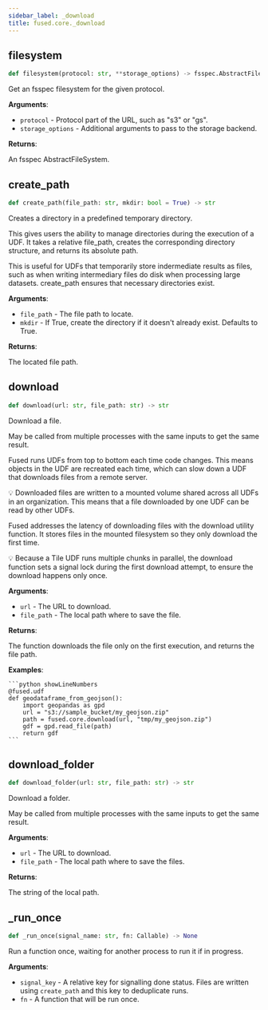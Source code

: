 ```yaml
---
sidebar_label: _download
title: fused.core._download
---
```


## filesystem

```python showLineNumbers
def filesystem(protocol: str, **storage_options) -> fsspec.AbstractFileSystem
```

Get an fsspec filesystem for the given protocol.

**Arguments**:

- `protocol` - Protocol part of the URL, such as "s3" or "gs".
- `storage_options` - Additional arguments to pass to the storage backend.


**Returns**:

  An fsspec AbstractFileSystem.

## create\_path

```python showLineNumbers
def create_path(file_path: str, mkdir: bool = True) -> str
```

Creates a directory in a predefined temporary directory.

This gives users the ability to manage directories during the execution of a UDF. It takes a relative file_path, creates the corresponding directory structure, and returns its absolute path.

This is useful for UDFs that temporarily store indermediate results as files, such as when writing intermediary files do disk when processing large datasets. create_path ensures that necessary directories exist.

**Arguments**:

- `file_path` - The file path to locate.
- `mkdir` - If True, create the directory if it doesn't already exist. Defaults to True.


**Returns**:

  The located file path.

## download

```python showLineNumbers
def download(url: str, file_path: str) -> str
```

Download a file.

May be called from multiple processes with the same inputs to get the same result.

Fused runs UDFs from top to bottom each time code changes. This means objects in the UDF are recreated each time, which can slow down a UDF that downloads files from a remote server.

💡 Downloaded files are written to a mounted volume shared across all UDFs in an organization. This means that a file downloaded by one UDF can be read by other UDFs.

Fused addresses the latency of downloading files with the download utility function. It stores files in the mounted filesystem so they only download the first time.

💡 Because a Tile UDF runs multiple chunks in parallel, the download function sets a signal lock during the first download attempt, to ensure the download happens only once.

**Arguments**:

- `url` - The URL to download.
- `file_path` - The local path where to save the file.


**Returns**:

  The function downloads the file only on the first execution, and returns the file path.


**Examples**:

    ```python showLineNumbers
    @fused.udf
    def geodataframe_from_geojson():
        import geopandas as gpd
        url = "s3://sample_bucket/my_geojson.zip"
        path = fused.core.download(url, "tmp/my_geojson.zip")
        gdf = gpd.read_file(path)
        return gdf
    ```

## download\_folder

```python showLineNumbers
def download_folder(url: str, file_path: str) -> str
```

Download a folder.

May be called from multiple processes with the same inputs to get the same result.

**Arguments**:

- `url` - The URL to download.
- `file_path` - The local path where to save the files.


**Returns**:

  The string of the local path.

## \_run\_once

```python showLineNumbers
def _run_once(signal_name: str, fn: Callable) -> None
```

Run a function once, waiting for another process to run it if in progress.

**Arguments**:

- `signal_key` - A relative key for signalling done status. Files are written using `create_path` and this key to deduplicate runs.
- `fn` - A function that will be run once.
